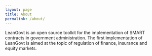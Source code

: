 ```yaml
---
layout: page
title: About
permalink: /about/
---
```


LeanGovt is an open source toolkit for the implementation of SMART contracts in government administration. The first implementation of LeanGovt is aimed at the topic of regulation of finance, insurance and equity markets.
